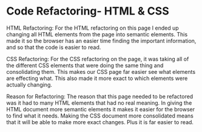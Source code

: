 # Code Refactoring- HTML & CSS

HTML Refactoring:
For the HTML refactoring on this page I ended up changing all HTML elements from the page into semantic elements. This made it so the browser has an easier time finding the important information, and so that the code is easier to read.

CSS Refactoring:
For the CSS refactoring on the page, it was taking all of the different CSS elements that were doing the same thing and consolidating them. This makes our CSS page far easier see what elements are effecting what. This also made it more exact to which elements were actually changing.

Reason for Refactoring:
The reason that this page needed to be refactored was it had to many HTML elements that had no real meaning. In giving the HTML document more semantic elements it makes it easier for the browser to find what it needs. Making the CSS document more consolidated means that it will be able to make more exact changes. Plus it is far easier to read.
